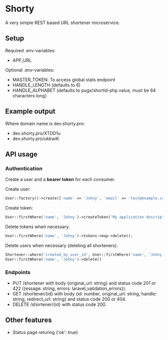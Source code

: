 # Shorty
A very simple REST based URL shortener microservice.

## Setup
Required .env-variables:
- APP_URL

Optional .env-variables:
- MASTER_TOKEN: To access global stats endpoint
- HANDLE_LENGTH (defaults to 6)
- HANDLE_ALPHABET (defaults to pugx/shortid-php value, must be 64 characters long)

## Example output
Where domain name is dev.shorty.pro:

- dev.shorty.pro/XTDD1u
- dev.shorty.pro/ukkwiK

## API usage

### Authentication
Create a user and a **bearer token** for each consumer.

Create user:
```php
User::factory()->create(['name' => 'Johny', 'email' => 'test@example.com'])
```

Create token:
```php
User::firstWhere('name', 'Johny')->createToken('My application description')->plainTextToken
```

Delete tokens when necessary.
```php
User::firstWhere('name', 'Johny')->tokens->map->delete();
```

Delete users when necessary (deleting all shorteners).
```php
Shortener::where('created_by_user_id', User::firstWhere('name', 'Johny')->id)->delete();
User::firstWhere('name', 'Johny')->delete()
```

### Endpoints
- PUT /shortener with body {original_url: string} and status code 201 or 422 ({essage: string, errors: laravel_validation_errors}).
- GET /shortener/{id} with body {id: number, original_url: string, handle: string, redirect_url: string} and status code 200 or 404.
- DELETE /shortener/{id} with status code 200.

## Other features
- Status page returing {'ok': true}